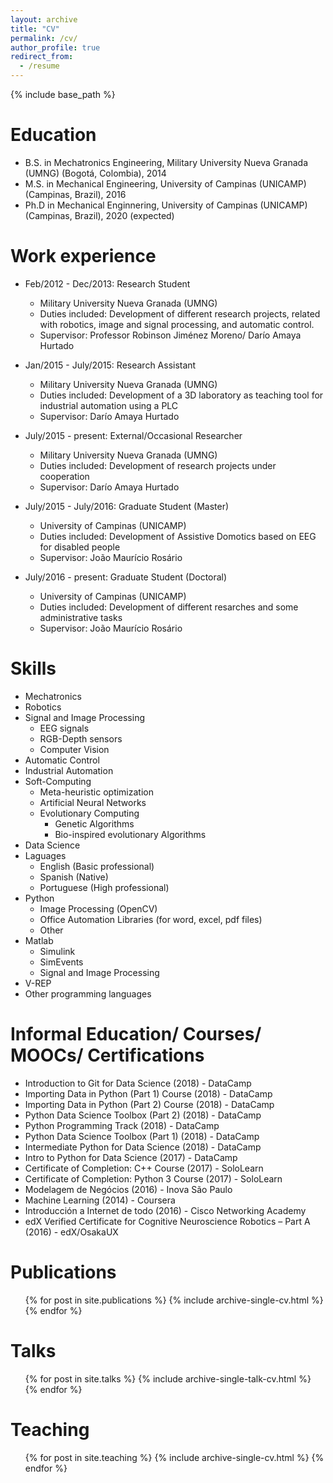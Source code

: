 ```yaml
---
layout: archive
title: "CV"
permalink: /cv/
author_profile: true
redirect_from:
  - /resume
---
```


{% include base_path %}

Education
======
* B.S. in Mechatronics Engineering, Military University Nueva Granada (UMNG) (Bogotá, Colombia), 2014
* M.S. in Mechanical Engineering, University of Campinas (UNICAMP) (Campinas, Brazil), 2016
* Ph.D in Mechanical Enginnering, University of Campinas (UNICAMP) (Campinas, Brazil), 2020 (expected)

Work experience
======
* Feb/2012 - Dec/2013: Research Student
  * Military University Nueva Granada (UMNG)
  * Duties included: Development of different research projects, related with robotics, image and signal processing, and automatic control.
  * Supervisor: Professor Robinson Jiménez Moreno/ Darío Amaya Hurtado

* Jan/2015 - July/2015: Research Assistant
  * Military University Nueva Granada (UMNG)
  * Duties included: Development of a 3D laboratory as teaching tool for industrial automation using a PLC
  * Supervisor: Darío Amaya Hurtado

* July/2015 - present: External/Occasional Researcher
  * Military University Nueva Granada (UMNG)
  * Duties included: Development of research projects under cooperation
  * Supervisor: Darío Amaya Hurtado
  
* July/2015 - July/2016: Graduate Student (Master)
  * University of Campinas (UNICAMP)
  * Duties included: Development of Assistive Domotics based on EEG for disabled people
  * Supervisor: João Maurício Rosário
  
* July/2016 - present: Graduate Student (Doctoral)
  * University of Campinas (UNICAMP)
  * Duties included: Development of different resarches and some administrative tasks
  * Supervisor: João Maurício Rosário
  
Skills
======
* Mechatronics
* Robotics
* Signal and Image Processing 
	* EEG signals
	* RGB-Depth sensors
	* Computer Vision
* Automatic Control
* Industrial Automation
* Soft-Computing
	* Meta-heuristic optimization
	* Artificial Neural Networks
	* Evolutionary Computing
		* Genetic Algorithms
		* Bio-inspired evolutionary Algorithms
* Data Science
* Laguages
	* English (Basic professional)
	* Spanish (Native)
	* Portuguese (High professional)
* Python
	* Image Processing (OpenCV)
	* Office Automation Libraries (for word, excel, pdf files)
	* Other
* Matlab
	* Simulink
	* SimEvents
	* Signal and Image Processing
* V-REP
* Other programming languages

Informal Education/ Courses/ MOOCs/ Certifications
======
* Introduction to Git for Data Science (2018) - DataCamp
* Importing Data in Python (Part 1) Course (2018) - DataCamp
* Importing Data in Python (Part 2) Course (2018) - DataCamp
* Python Data Science Toolbox (Part 2) (2018) - DataCamp
* Python Programming Track (2018) - DataCamp
* Python Data Science Toolbox (Part 1) (2018) - DataCamp
* Intermediate Python for Data Science (2018) - DataCamp
* Intro to Python for Data Science (2017) - DataCamp
* Certificate of Completion: C++ Course (2017) - SoloLearn
* Certificate of Completion: Python 3 Course (2017) - SoloLearn
* Modelagem de Negócios (2016) - Inova São Paulo
* Machine Learning (2014) - Coursera
* Introducción a Internet de todo (2016) - Cisco Networking Academy
* edX Verified Certificate for Cognitive Neuroscience Robotics – Part A (2016) - edX/OsakaUX

Publications
======
  <ul>{% for post in site.publications %}
    {% include archive-single-cv.html %}
  {% endfor %}</ul>
  
Talks
======
  <ul>{% for post in site.talks %}
    {% include archive-single-talk-cv.html %}
  {% endfor %}</ul>
  
Teaching
======
  <ul>{% for post in site.teaching %}
    {% include archive-single-cv.html %}
  {% endfor %}</ul>
  
